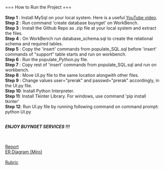 === How to Run the Project === <br/><br/>
**Step 1** : Install MySql on your local system. Here is a useful [YouTube video](https://www.youtube.com/watch?v=WuBcTJnIuzo&t=1204s).<br/>
**Step 2** : Run command 'create database buynget' on WorkBench.<br/>
**Step 3** : Install the Github Repo as .zip file at your local system and extract the files.<br/>
**Step 4** : On WorkBench run database_schema.sql to create the relational schema and required tables.<br/>
**Step 5** : Copy the 'insert' commands from populate_SQL.sql before 'insert' commands of "support" table starts and run on workbench.<br/>
**Step 6** : Run the populate_Python.py file.<br/>
**Step 7** : Copy rest of 'insert' commands from populate_SQL.sql and run on workbench.<br/>
**Step 8** : Move UI.py file to the same location alongwith other files.<br/>
**Step 9** : Change values user="prerak" and passwd="prerak" accordingly, in the UI.py file.<br/>
**Step 10**: Install Python Interpreter.<br/>
**Step 11**: Install Tkinter Library. For windows, use command 'pip install tkinter'<br/>
**Step 12**: Run UI.py file by running following command on command prompt: python UI.py  <br/><br/>

_**ENJOY BUYNGET SERVICES !!!**_

<br/><br/>
[Report](https://docs.google.com/document/d/1QEvfz7lhWIvfQ54ANqvYT_S8jbBNtCbRxYkOeCFZzX8/edit)<br/>
[ER Diagram (Miro)](https://miro.com/app/board/uXjVON4nzeE=/)<br/>
<br/>
[Rubric](https://classroom.google.com/u/0/c/NDU1ODc0NjYxNDg3/m/NDg0MjA4NzgzNTUy/details)

